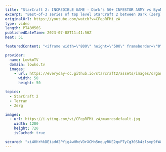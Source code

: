 ```yaml
---
title: "StarCraft 2: INCREDIBLE GAME - Dark's 50+ INFESTOR ARMY vs ByuN!"
excerpt: "Best-of-3 series of top level StarCraft 2 between Dark (Zerg) and ByuN (Terran). The first game on NeoHumanity is just an amazing game, where neither player really commits to a fight until the late game has arrived. Support my work: https://patreon.com/lowkotv Lowko Merch: https://lowko.shop  My YouTube"
originalUrl: https://youtube.com/watch?v=CFepRFMi_zA
type: video
length: PT48M56S
publishedDateTime: 2023-07-08T11:41:56Z
heat: 51

featuredContent: "<iframe width=\"800\" height=\"500\" frameborder=\"0\" src=\"https://www.youtube.com/embed/CFepRFMi_zA\" allow=\"accelerometer; autoplay; encrypted-media; gyroscope; picture-in-picture\" allowfullscreen></iframe>"

provider:
  name: LowkoTV
  domain: lowko.tv
  images:
    - url: https://everyday-cc.github.io/starcraft2/assets/images/organizations/lowko.tv-50x50.jpg
      width: 50
      height: 50

topics:
  - StarCraft 2
  - Terran
  - Zerg

images:
  - url: https://i.ytimg.com/vi/CFepRFMi_zA/maxresdefault.jpg
    width: 1280
    height: 720
    isCached: true

secured: "xi40HrhkDEiadd2PYig4wHheVOrXCMn5nquyRKE2quPTyCg30Sk4zlsxp9fW8TyMEb2nzISPM8LQyOhuFoQYm3qMHp5m/e4aMtTTMskoztlHbz2sFUUG6A6CTiDuvdtr050sHko0WSkJKR1AEN4g2ED0t3sreCJfKLivepOF+29B1AngG0yWZmdujqFTYVLrwnZ6Qm0qxMR860qY8UInTzHZLzOGV3EjHJ6wTGBy01G8kT+3Lr5zgw4ouJ/gn4iWjVzDlu1l3w5fZSy9E9wION7CG3SVUQpzLAtThKZ9yObpeU6QvmqOBDTLsZLugrx2A2pa+4RiO6vlp2Lw1xtmSLLKjOomG+8Tcjqjgtir8Q79VAVTNXQP8YjE8lPBQYQSC+YbZfen/mPAEmnFl+DUrOhcnSjTY7yiRqlzmK/j6tL6qEzVE2UVbkDXwLhye17z;6Pvs8cKiNZqzEcC7qRyCqA=="
---
```


